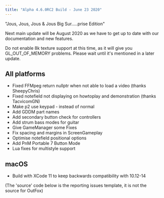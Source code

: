 ```yaml
---
title: "Alpha 4.6.0RC2 Build - June 23 2020"
---
```

"Jous, Jous, Jous & Jous Big Sur.....prise Edition"

Next main update will be August 2020 as we have to get up to date with our documentation and new features.

Do not enable 8k texture support at this time, as it will give you GL_OUT_OF_MEMORY problems.
Please wait until it's mentioned in a later update.

## All platforms
* Fixed FFMpeg return nullptr when not able to load a video (thanks SheepyChris)
* Fixed notefield not displaying on howtoplay and demonstration (thanks TacvicomGN)
* Make p2 use keypad - instead of normal
* Add GDDM part names
* Add secondary button check for controllers
* Add strum bass modes for guitar
* Give GameManager some Fixes
* Fix spacing and margins in ScreenGameplay
* Optimise notefield positional options
* Add PnM Portable 7 Button Mode
* Lua fixes for multistyle support

## macOS
* Build with XCode 11 to keep backwards compatibility with 10.12-14

(The 'source' code below is the reporting issues template, it is not the source for OutFox)